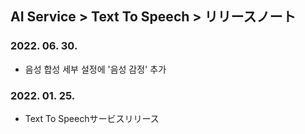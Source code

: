 ## AI Service > Text To Speech > リリースノート

### 2022. 06. 30.
* 음성 합성 세부 설정에 '음성 감정' 추가

### 2022. 01. 25.
* Text To Speechサービスリリース
